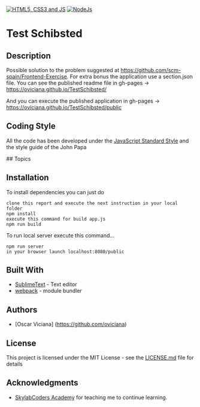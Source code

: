 [![HTML5, CSS3 and JS](http://3.bp.blogspot.com/-hHGPJbbvfYA/VEBD0PbjaaI/AAAAAAAAACk/zjYRUQWRjYQ/s1600/HTML5-CSS3-JS.jpg)](https://www.w3.org/)
[![NodeJs](https://encrypted-tbn1.gstatic.com/images?q=tbn:ANd9GcSxcvI2vvtITqK5Xz-QGiUi7kb9bWjlkE-kOQV-lwbXg1NrJo2A)](https://nodejs.org/)

# Test Schibsted

## Description

Possible solution to the problem suggested at https://github.com/scm-spain/Frontend-Exercise.
For extra bonus the application use a section.json file.
You can see the published readme file in
gh-pages -> https://oviciana.github.io/TestSchibsted/

And you can execute the published application in
gh-pages -> https://oviciana.github.io/TestSchibsted/public

## Coding Style

All the code has been developed under the [JavaScript Standard Style](http://standardjs.com/) and the style guide of the John Papa

## Topics

## Installation 

To install dependencies you can just do

```
clone this report and execute the next instruction in your local folder
npm install
execute this command for build app.js
npm run build
```


To run local server execute this command...

```
npm run server
in your browser launch localhost:8080/public
```


## Built With

* [SublimeText](http://https://www.sublimetext.com/) - Text editor
* [webpack](https://webpack.js.org) - module bundler

## Authors

* [Oscar Viciana] (https://github.com/oviciana)

## License

This project is licensed under the MIT License - see the [LICENSE.md](LICENSE.md) file for details

## Acknowledgments

* [SkylabCoders Academy](https://github.com/SkylabCoders) for teaching me to continue learning.